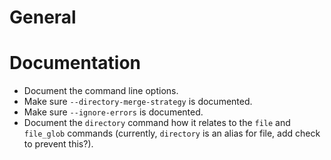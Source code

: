 # General

# Documentation
- Document the command line options.
- Make sure `--directory-merge-strategy` is documented.
- Make sure `--ignore-errors` is documented.
- Document the `directory` command how it relates to the `file` and `file_glob`
  commands (currently, `directory` is an alias for file, add check to prevent
  this?).
